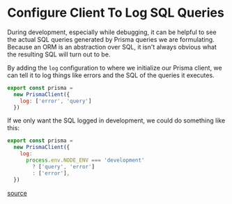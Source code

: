 # Configure Client To Log SQL Queries

During development, especially while debugging, it can be helpful to see the
actual SQL queries generated by Prisma queries we are formulating. Because an
ORM is an abstraction over SQL, it isn't always obvious what the resulting SQL
will turn out to be.

By adding the `log` configuration to where we initialize our Prisma client, we
can tell it to log things like errors and the SQL of the queries it executes.

```javascript
export const prisma =
  new PrismaClient({
    log: ['error', 'query']
  })
```

If we only want the SQL logged in development, we could do something like this:

```javascript
export const prisma =
  new PrismaClient({
    log:
      process.env.NODE_ENV === 'development'
        ? ['query', 'error']
        : ['error'],
  })
```

[source](https://github.com/prisma/prisma/discussions/3967)
